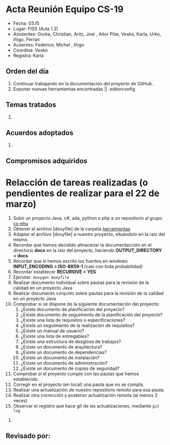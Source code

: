 # Acta Reunión Equipo CS-19

- Fecha: 03.15
- Lugar: FISS (Aula 1.2)
- Asistentes: Gorka, Christian, Aritz, Joel , Aitor
Pilar, Vesko, Karla, Urko, Iñigo, Ferran
- Ausentes: Federico, Michel , Iñigo
- Coordina: Vesko
- Registra: Karla

## Orden del día
1. Continuar trabajando en la documentación del proyecto de GitHub.
1. Exponer nuevas herramientas encontradas || .editorconfig 

## Temas tratados
1. 

## Acuerdos adoptados
1. 

## Compromisos adquiridos

Relacción de tareas realizadas (o pendientes de realizar para el 22 de marzo)
=============================================================================


1. Subir un proyecto Java, c#, ada, python o php a un repositorio al grupo [cs-ehu]
1. Obtener el archivo [doxyfile] de la carpeta [herramientas]
1. Adaptar el archivo [doxyfile] a nuestro proyecto, situándolo en la raíz del mismo.
1. Recordar que hemos decidido almacenar la documentacción en el directorio **docs** en la raíz del proyecto, haciendo **OUTPUT_DIRECTORY = docs**
1. Recordar que si hemos escrito los fuentes en windows **INPUT_ENCODING = ISO-8859-1** (casi con toda probabilidad)
1. Recordar establecer **RECURSIVE = YES**
1. Ejecutar: `doxygen doxyfile`
1. Realizar documento individual sobre pautas para la revisión de la calidad en un proyecto Java
1. Realizar documento conjunto sobre pautas para la revisión de la calidad en un proyecto Java
1. Comprobar si se dispone de la siguiente documentación del proyecto:
    1. ¿Existe documento de planificación del proyecto?
    1. ¿Existe documento de seguimiento de la planificación del proyecto?
    1. ¿Existe una lista de requisitos o especificaciones?
    1. ¿Existe un seguimiento de la realización de requisitos?
    1. ¿Existe un manual de usuario?
    1. ¿Existe una lista de entregables?
    1. ¿Existe una estructura de desglose de trabajos?
    1. ¿Existe un documento de arquitectura?
    1. ¿Existe un documento de dependencias?
    1. ¿Existe un documento de instalación?
    1. ¿Existe un documento de administración?
    1. ¿Existe un documento de copias de seguridad?
1. Comprobar si el proyecto cumple con las pautas que hemos establecido.
1. Corregir en el proyecto (en local) una pauta que no se compla.
1. Realizar una actualización de nuestro repositorio remoto para esa pauta.
1. Realizar otra corrección y posterior actualización remota (al menos 3 veces)
1. Observar el registro que hace git de las actualizaciones, mediante `git log`


[cs-ehu]:https://github.com/cs-ehu
[doxyfil]:https://github.com/cs-ehu/Ejemplo/blob/master/UNE157801/2%20Memoria/2.05%20Normas%20y%20referencias/2.5.3%20M%C3%A9todos%2C%20herramientas%2C%20modelos%2C%20m%C3%A9tricas%20y%20prototipos/2.5.3.2%20Herramientas/doxyfile
[herramientas]:https://github.com/cs-ehu/Ejemplo/blob/master/UNE157801/2%20Memoria/2.05%20Normas%20y%20referencias/2.5.3%20M%C3%A9todos%2C%20herramientas%2C%20modelos%2C%20m%C3%A9tricas%20y%20prototipos/2.5.3.2%20Herramientas



1. 

## Revisado por:

